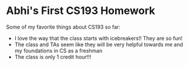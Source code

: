 # Abhi's First CS193 Homework

Some of my favorite things about CS193 so far:
- I love the way that the class starts with icebreakers!! They are so fun!
- The class and TAs seem like they will be very helpful towards me and my foundations in CS as a freshman
- The class is only 1 credit hour!!!
